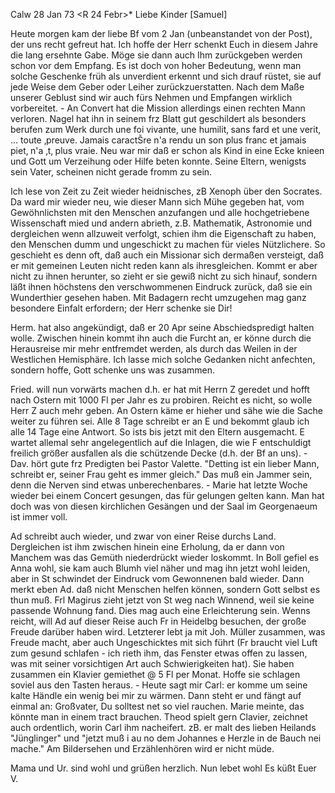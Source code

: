  Calw 28 Jan 73
 <R 24 Febr>*
Liebe Kinder [Samuel]

Heute morgen kam der liebe Bf vom 2 Jan (unbeanstandet von der Post), der uns recht gefreut hat. Ich hoffe der Herr schenkt Euch in diesem Jahre die lang ersehnte Gabe. Möge sie dann auch Ihm zurückgeben werden schon vor dem Empfang. Es ist doch von hoher Bedeutung, wenn man solche Geschenke früh als unverdient erkennt und sich drauf rüstet, sie auf jede Weise dem Geber oder Leiher zurückzuerstatten. Nach dem Maße unserer Geblust sind wir auch fürs Nehmen und Empfangen wirklich vorbereitet. - An Convert hat die Mission allerdings einen rechten Mann verloren. Nagel hat ihn in seinem frz Blatt gut geschildert als besonders berufen zum Werk durch une foi vivante, une humilit‚ sans fard et une verit‚ … toute ‚preuve. Jamais caractŠre n'a rendu un son plus franc et jamais piet‚ n'a ‚t‚ plus vraie. Neu war mir daß er schon als Kind in eine Ecke knieen und Gott um Verzeihung oder Hilfe beten konnte. Seine Eltern, wenigsts sein Vater, scheinen nicht gerade fromm zu sein.

Ich lese von Zeit zu Zeit wieder heidnisches, zB Xenoph über den Socrates. Da ward mir wieder neu, wie dieser Mann sich Mühe gegeben hat, vom Gewöhnlichsten mit den Menschen anzufangen und alle hochgetriebene Wissenschaft mied und andern abrieth, z.B. Mathematik, Astronomie und dergleichen wenn allzuweit verfolgt, schien ihm die Eigenschaft zu haben, den Menschen dumm und ungeschickt zu machen für vieles Nützlichere. So geschieht es denn oft, daß auch ein Missionar sich dermaßen versteigt, daß er mit gemeinen Leuten nicht reden kann als ihresgleichen. Kommt er aber nicht zu ihnen herunter, so zieht er sie gewiß nicht zu sich hinauf, sondern läßt ihnen höchstens den verschwommenen Eindruck zurück, daß sie ein Wunderthier gesehen haben. Mit Badagern recht umzugehen mag ganz besondere Einfalt erfordern; der Herr schenke sie Dir!

Herm. hat also angekündigt, daß er 20 Apr seine Abschiedspredigt halten wolle. Zwischen hinein kommt ihn auch die Furcht an, er könne durch die Herausreise mir mehr entfremdet werden, als durch das Weilen in der Westlichen Hemisphäre. Ich lasse mich solche Gedanken nicht anfechten, sondern hoffe, Gott schenke uns was zusammen.

Fried. will nun vorwärts machen d.h. er hat mit Herrn Z geredet und hofft nach Ostern mit 1000 Fl per Jahr es zu probiren. Reicht es nicht, so wolle Herr Z auch mehr geben. An Ostern käme er hieher und sähe wie die Sache weiter zu führen sei. Alle 8 Tage schreibt er an E und bekommt glaub ich alle 14 Tage eine Antwort. So ists bis jetzt mit den Eltern ausgemacht. E wartet allemal sehr angelegentlich auf die Inlagen, die wie F entschuldigt freilich größer ausfallen als die schützende Decke (d.h. der Bf an uns). - Dav. hört gute frz Predigten bei Pastor Valette. "Detting ist ein lieber Mann, schreibt er, seiner Frau geht es immer gleich." Das muß ein Jammer sein, denn die Nerven sind etwas unberechenbares. - Marie hat letzte Woche wieder bei einem Concert gesungen, das für gelungen gelten kann. Man hat doch was von diesen kirchlichen Gesängen und der Saal im Georgenaeum ist immer voll.

Ad schreibt auch wieder, und zwar von einer Reise durchs Land. Dergleichen ist ihm zwischen hinein eine Erholung, da er dann von Manchem was das Gemüth niederdrückt wieder loskommt. In Boll gefiel es Anna wohl, sie kam auch Blumh viel näher und mag ihn jetzt wohl leiden, aber in St schwindet der Eindruck vom Gewonnenen bald wieder. Dann merkt eben Ad. daß nicht Menschen helfen können, sondern Gott selbst es thun muß. Frl Magirus zieht jetzt von St weg nach Winnend, weil sie keine passende Wohnung fand. Dies mag auch eine Erleichterung sein. Wenns reicht, will Ad auf dieser Reise auch Fr in Heidelbg besuchen, der große Freude darüber haben wird. Letzterer lebt ja mit Joh. Müller zusammen, was Freude macht, aber auch Ungeschicktes mit sich führt (Fr braucht viel Luft zum gesund schlafen - ich rieth ihm, das Fenster etwas offen zu lassen, was mit seiner vorsichtigen Art auch Schwierigkeiten hat). Sie haben zusammen ein Klavier gemiethet @ 5 Fl per Monat. Hoffe sie schlagen soviel aus den Tasten heraus. - Heute sagt mir Carl: er komme um seine kalte Händle ein wenig bei mir zu wärmen. Dann steht er und fängt auf einmal an: Großvater, Du solltest net so viel rauchen. Marie meinte, das könnte man in einem tract brauchen. Theod spielt gern Clavier, zeichnet auch ordentlich, worin Carl ihm nacheifert. zB. er malt des lieben Heilands "Jünglinger" und "jetzt muß i au no dem Johannes e Herzle in de Bauch nei mache." Am Bildersehen und Erzählenhören wird er nicht müde.

Mama und Ur. sind wohl und grüßen herzlich. Nun lebet wohl
 Es küßt Euer V.
